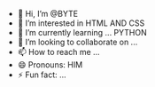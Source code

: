- 👋 Hi, I’m @BYTE
- 👀 I’m interested in HTML AND CSS
- 🌱 I’m currently learning ... PYTHON
- 💞️ I’m looking to collaborate on ...
- 📫 How to reach me ...
- 😄 Pronouns: HIM
- ⚡ Fun fact: ...

<!---
Wuntima/Wuntima is a ✨ special ✨ repository because its `README.md` (this file) appears on your GitHub profile.
You can click the Preview link to take a look at your changes.
--->
